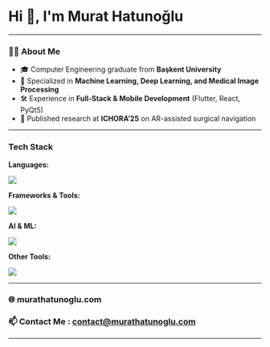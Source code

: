 # Hi 👋, I'm Murat Hatunoğlu  
---

### 👨‍💻 About Me  
- 🎓 Computer Engineering graduate from **Başkent University**  
- 🤖 Specialized in **Machine Learning, Deep Learning, and Medical Image Processing**  
- 🛠️ Experience in **Full-Stack & Mobile Development** (Flutter, React, PyQt5)  
- 📄 Published research at **ICHORA’25** on AR-assisted surgical navigation  

---

### Tech Stack  

**Languages:**  
<p>
  <img src="https://skillicons.dev/icons?i=python,c,cpp,java,sql" />
</p>

**Frameworks & Tools:**  
<p>
  <img src="https://skillicons.dev/icons?i=flutter,react,spring,qt" />
</p>

**AI & ML:**  
<p>
  <img src="https://skillicons.dev/icons?i=tensorflow,pytorch,opencv" />
</p>

**Other Tools:**  
<p>
  <img src="https://skillicons.dev/icons?i=postgresql,firebase,git" />
</p>

---
### 🌐 murathatunoglu.com
### 📫 Contact Me : contact@murathatunoglu.com
---
